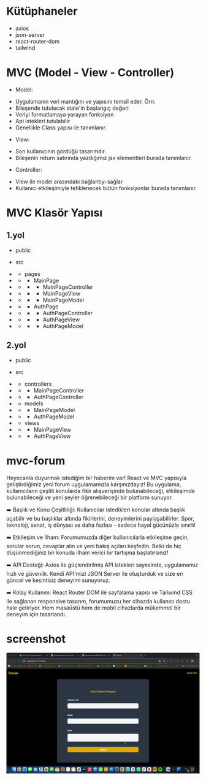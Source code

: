 # Kütüphaneler

- axios
- json-server
- react-router-dom
- tailwind

# MVC (Model - View - Controller)

- Model:

* Uygulamanın veri mantığını ve yapısını temsil eder.
  Örn:
* Bileşende tutulacak state'in başlangıç değeri
* Veriyi formatlamaya yarayan fonksiyon
* Api istekleri tutulabilir
* Genellikle Class yapısı ile tanımlanır.

- View:

* Son kullanıcının gördüğü tasarımdır.
* Bileşenin return satırında yazdığımız jsx elementleri burada tanımlanır.

- Controller:

* View ile model arasındaki bağlantıyı sağlar
* Kullanıcı etkileşimiyle tetiklenecek bütün fonksiyonlar burada tanımlanır.

# MVC Klasör Yapısı

## 1.yol

- public
- src
- - pages
- - - MainPage
- - - - MainPageController
- - - - MainPageView
- - - - MainPageModel

- - - AuthPage
- - - - AuthPageController
- - - - AuthPageView
- - - - AuthPageModel

## 2.yol

- public
- src
- - controllers
- - - MainPageController
- - - AuthPageController

- - models
- - - MainPageModel
- - - AuthPageModel

- - views
- - - MainPageView
- - - AuthPageView

# mvc-forum

Heyecanla duyurmak istediğim bir haberim var! React ve MVC yapısıyla geliştirdiğimiz yeni forum uygulamamızla karşınızdayız! Bu uygulama, kullanıcıların çeşitli konularda fikir alışverişinde bulunabileceği, etkileşimde bulunabileceği ve yeni şeyler öğrenebileceği bir platform sunuyor.

➡️ Başlık ve Konu Çeşitliliği: Kullanıcılar istedikleri konular altında başlık açabilir ve bu başlıklar altında fikirlerini, deneyimlerini paylaşabilirler. Spor, teknoloji, sanat, iş dünyası ve daha fazlası - sadece hayal gücünüzle sınırlı!

➡️ Etkileşim ve İlham: Forumumuzda diğer kullanıcılarla etkileşime geçin, sorular sorun, cevaplar alın ve yeni bakış açıları keşfedin. Belki de hiç düşünmediğiniz bir konuda ilham verici bir tartışma başlatırsınız!

➡️ API Desteği: Axios ile güçlendirilmiş API istekleri sayesinde, uygulamamız hızlı ve güvenilir. Kendi API'mizi JSON Server ile oluşturduk ve size en güncel ve kesintisiz deneyimi sunuyoruz.

➡️ Kolay Kullanım: React Router DOM ile sayfalama yapısı ve Tailwind CSS ile sağlanan responsive tasarım, forumumuzu her cihazda kullanıcı dostu hale getiriyor. Hem masaüstü hem de mobil cihazlarda mükemmel bir deneyim için tasarlandı.

# screenshot

![](mvcforum.gif)
